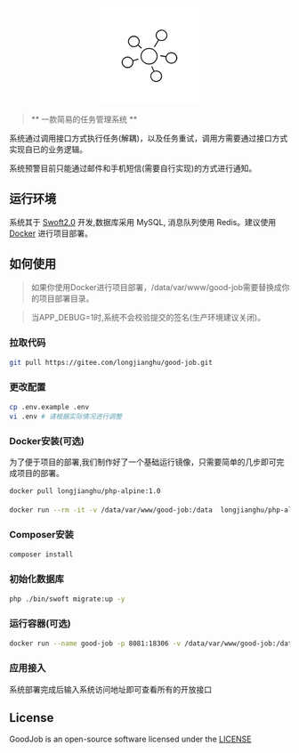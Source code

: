 <p align="center">
    <a href="https://github.com/longjianghu/good-job" target="_blank">
        <img src="https://raw.githubusercontent.com/longjianghu/good-job/master/logo.png" alt="GoodJob">
    </a>
</p>

> ** 一款简易的任务管理系统 **

系统通过调用接口方式执行任务(解耦)，以及任务重试，调用方需要通过接口方式实现自已的业务逻辑。

系统预警目前只能通过邮件和手机短信(需要自行实现)的方式进行通知。

## 运行环境

系统其于 <a href="http://www.swoft.org" target="_blank" title="Swoft官网">Swoft2.0</a> 开发,数据库采用 MySQL, 消息队列使用 Redis。建议使用<a href="https://www.docker.com/" target="_blank" title="Docker官网">Docker</a> 进行项目部署。

## 如何使用

> 如果你使用Docker进行项目部署，/data/var/www/good-job需要替换成你的项目部署目录。

> 当APP_DEBUG=1时,系统不会校验提交的签名(生产环境建议关闭)。

### 拉取代码

```bash
git pull https://gitee.com/longjianghu/good-job.git
```

### 更改配置

```bash
cp .env.example .env
vi .env # 请根据实际情况进行调整
```

### Docker安装(可选)

为了便于项目的部署,我们制作好了一个基础运行镜像，只需要简单的几步即可完成项目的部署。

```bash
docker pull longjianghu/php-alpine:1.0

docker run --rm -it -v /data/var/www/good-job:/data  longjianghu/php-alpine:1.0 sh
```

### Composer安装

```bash
composer install
```

### 初始化数据库

```bash
php ./bin/swoft migrate:up -y
```

### 运行容器(可选)

```bash
docker run --name good-job -p 8081:18306 -v /data/var/www/good-job:/data -d longjianghu/php-alpine:1.0 php /data/bin/swoft http:start
```

### 应用接入

系统部署完成后输入系统访问地址即可查看所有的开放接口

## License

GoodJob is an open-source software licensed under the [LICENSE](LICENSE)